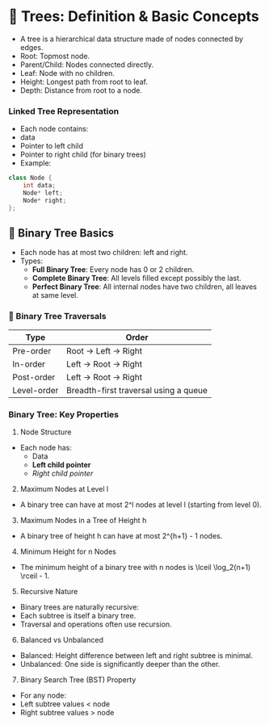# 🌳 Trees: Definition & Basic Concepts
- A tree is a hierarchical data structure made of nodes connected by edges.
- Root: Topmost node.
- Parent/Child: Nodes connected directly.
- Leaf: Node with no children.
- Height: Longest path from root to leaf.
- Depth: Distance from root to a node.


### Linked Tree Representation
- Each node contains:
- data
- Pointer to left child
- Pointer to right child (for binary trees)
- Example: 
```cpp
class Node {
    int data;
    Node* left;
    Node* right;
};
```

## 🌲 Binary Tree Basics
- Each node has at most two children: left and right.
- Types:
    - **Full Binary Tree**: Every node has 0 or 2 children.
    - **Complete Binary Tree**: All levels filled except possibly the last.
    - **Perfect Binary Tree**: All internal nodes have two children, all leaves at same level.

### 🔄 Binary Tree Traversals
| Type          | Order               | 
|---------------|---------------------|
| Pre-order     | Root → Left → Right | 
| In-order      | Left → Root → Right | 
| Post-order    | Left → Root → Right |
| Level-order   | Breadth-first traversal using a queue |


### Binary Tree: Key Properties
1. Node Structure
- Each node has:
    - Data
    - **Left child pointer**
    - *Right child pointer*
2. Maximum Nodes at Level l
- A binary tree can have at most 2^l nodes at level l (starting from level 0).
3. Maximum Nodes in a Tree of Height h
- A binary tree of height h can have at most 2^{h+1} - 1 nodes.
4. Minimum Height for n Nodes
- The minimum height of a binary tree with n nodes is \lceil \log_2(n+1) \rceil - 1.
5. Recursive Nature
- Binary trees are naturally recursive:
- Each subtree is itself a binary tree.
- Traversal and operations often use recursion.
6. Balanced vs Unbalanced
- Balanced: Height difference between left and right subtree is minimal.
- Unbalanced: One side is significantly deeper than the other.
7. Binary Search Tree (BST) Property
- For any node:
- Left subtree values < node
- Right subtree values > node


